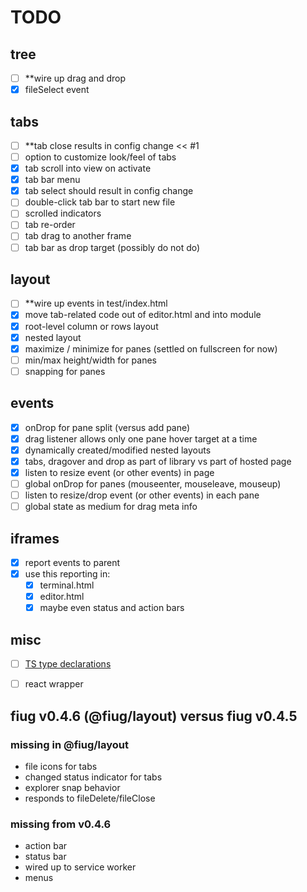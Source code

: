 # TODO

## tree
- [ ] **wire up drag and drop
- [X] fileSelect event

## tabs
- [ ] **tab close results in config change << #1
- [ ] option to customize look/feel of tabs
- [X] tab scroll into view on activate
- [X] tab bar menu
- [X] tab select should result in config change
- [ ] double-click tab bar to start new file
- [ ] scrolled indicators
- [ ] tab re-order
- [ ] tab drag to another frame
- [ ] tab bar as drop target (possibly do not do)

## layout
- [ ] **wire up events in test/index.html
- [X] move tab-related code out of editor.html and into module
- [X] root-level column or rows layout
- [X] nested layout
- [X] maximize / minimize for panes (settled on fullscreen for now)
- [ ] min/max height/width for panes
- [ ] snapping for panes

## events
- [X] onDrop for pane split (versus add pane)
- [X] drag listener allows only one pane hover target at a time
- [X] dynamically created/modified nested layouts
- [X] tabs, dragover and drop as part of library vs part of hosted page
- [X] listen to resize event (or other events) in page
- [ ] global onDrop for panes (mouseenter, mouseleave, mouseup)
- [ ] listen to resize/drop event (or other events) in each pane
- [ ] global state as medium for drag meta info

## iframes
- [X] report events to parent
- [X] use this reporting in:
	- [X] terminal.html
	- [X] editor.html
	- [X] maybe even status and action bars

## misc 
- [ ] [TS type declarations](https://www.typescriptlang.org/docs/handbook/declaration-files/publishing.html#including-declarations-in-your-npm-package)
- [ ] react wrapper


## fiug v0.4.6 (@fiug/layout) versus fiug v0.4.5

### missing in @fiug/layout
- file icons for tabs
- changed status indicator for tabs
- explorer snap behavior
- responds to fileDelete/fileClose

### missing from v0.4.6
- action bar
- status bar
- wired up to service worker
- menus

